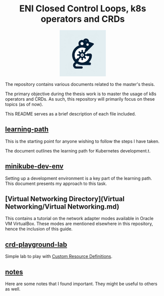 <h1 align="center">ENI Closed Control Loops, k8s operators and CRDs</h1>

<p align="center">
  <img src="img/logo.webp" width="150" height="150" />
</p>

The repository contains various documents related to the master's thesis. 

The primary objective during the thesis work is to master the usage of k8s operators and CRDs. As such, this repository will primarily focus on these topics (as of now).

This README serves as a brief description of each file included.

## [learning-path](learning-path.md)

This is the starting point for anyone wishing to follow the steps I have taken. 

The document outlines the learning path for Kubernetes development.t.

## [minikube-dev-env](minikube-dev-env.md)

Setting up a development environment is a key part of the learning path. This document presents my approach to this task.

## [Virtual Networking Directory](Virtual Networking/Virtual Networking.md)

This contains a tutorial on the network adapter modes available in Oracle VM VirtualBox. These modes are mentioned elsewhere in this repository, hence the inclusion of this guide.

## [crd-playground-lab](crd-playground-lab.md)

Simple lab to play with [Custom Resource Definitions](https://kubernetes.io/docs/concepts/extend-kubernetes/api-extension/custom-resources/).

## [notes](notes.md)

Here are some notes that I found important. They might be useful to others as well.